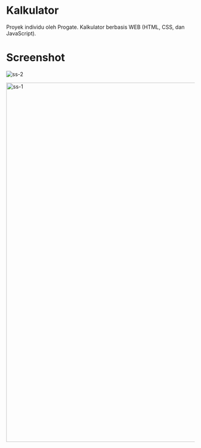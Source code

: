# Kalkulator
Proyek individu oleh Progate.
Kalkulator berbasis WEB (HTML, CSS, dan JavaScript).



# Screenshot
![ss-2](https://user-images.githubusercontent.com/74885724/229422744-33768106-e383-4383-ba7a-3e137204873b.png)

<img width="960" alt="ss-1" src="https://user-images.githubusercontent.com/74885724/229422699-78fbd20b-2e77-43e2-ad6c-7de4621fd1d7.png">

